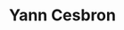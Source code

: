 ---
layout: page
title: Yann Cesbron
description: |
  Postdoctoral Fellow, 2015-2018
  Next: Bioimaging staff scientist, IST Austria
img: 
importance: 6
category: alumni
redirect: 
---